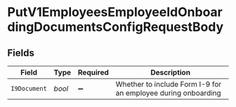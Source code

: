 # PutV1EmployeesEmployeeIdOnboardingDocumentsConfigRequestBody


## Fields

| Field                                                         | Type                                                          | Required                                                      | Description                                                   |
| ------------------------------------------------------------- | ------------------------------------------------------------- | ------------------------------------------------------------- | ------------------------------------------------------------- |
| `I9Document`                                                  | *bool*                                                        | :heavy_minus_sign:                                            | Whether to include Form I-9 for an employee during onboarding |